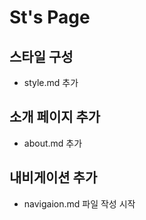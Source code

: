 # St's Page
## 스타일 구성
- style.md 추가


## 소개 페이지 추가
- about.md 추가
## 내비게이션 추가
- navigaion.md 파일 작성 시작
